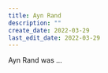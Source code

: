 ```yaml
---
title: Ayn Rand
description: ""
create_date: 2022-03-29
last_edit_date: 2022-03-29
---
```

Ayn Rand was ...